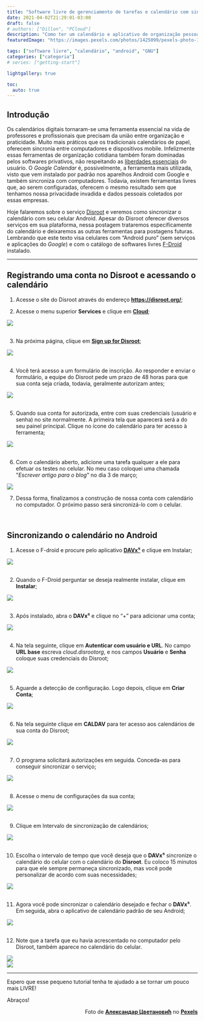 ```yaml
---
title: "Software livre de gerenciamento de tarefas e calendário com sincronização entre GNU/Linux e Android"
date: 2021-04-02T21:29:01-03:00
draft: false
# authors: ["Dillon", "PCloud"]
description: "Como ter um calendário e aplicativo de organização pessoal com softwares livres"
featuredImage: "https://images.pexels.com/photos/1425099/pexels-photo-1425099.jpeg?crop=entropy&cs=srgb&dl=pexels-%D0%B0%D0%BB%D0%B5%D0%BA%D1%81%D0%B0%D0%BD%D0%B4%D0%B0%D1%80-%D1%86%D0%B2%D0%B5%D1%82%D0%B0%D0%BD%D0%BE%D0%B2%D0%B8%D1%9B-1425099.jpg&fit=crop&fm=jpg&h=853&w=1280"

tags: ["software livre", "calendário", "android", "GNU"]
categories: ["categoria"]
# series: ["getting-start"]

lightgallery: true

toc:
  auto: true
---
```

## Introdução

Os calendários digitais tornaram-se uma ferramenta essencial na vida de professores e profissionais que precisam da união entre organização e praticidade. Muito mais práticos que os tradicionais calendários de papel, oferecem sincronia entre computadores e dispositivos mobile. Infelizmente essas ferramentas de organização cotidiana também foram dominadas pelos softwares privativos, não respeitando as <a href="https://www.gnu.org/philosophy/free-sw.pt-br.html" target=_blank>liberdades essenciais</a> do usuário. O *Google Calendar* é, possivelmente, a ferramenta mais utilizada, visto que vem instalado por padrão nos aparelhos Android  com Google e também sincroniza com computadores. Todavia, existem ferramentas livres que, ao serem configuradas, oferecem o mesmo resultado sem que tenhamos nossa privacidade invadida e dados pessoais coletados por essas empresas.

Hoje falaremos sobre o serviço <a href="https://disroot.org/en" target=_blank>Disroot</a> e veremos como sincronizar o calendário com seu celular Android. Apesar do Disroot oferecer diversos serviços em sua plataforma, nessa postagem trataremos especificamente do calendário e deixaremos as outras ferramentas para postagens futuras. Lembrando que este texto visa celulares com “Android puro” (sem serviços e aplicações do *Google*) e com o catálogo de softwares livres <a href="https://www.f-droid.org/" target=_blank>F-Droid</a> instalado.


---

## Registrando uma conta no Disroot e acessando o calendário

1. Acesse o site do Disroot através do endereço **<a href="https://disroot.org/" target=_blank>https://disroot.org/</a>**;</br>

2. Acesse o menu superior **Services** e clique em **<a href="https://disroot.org/en/services/nextcloud" target=_blank>Cloud</a>**;

![](https://archive.org/download/3_20210927_20210927/1.webp)</br></br>

3. Na próxima página, clique em **<a href="https://user.disroot.org/pwm/public/newuser" target=_blank>Sign up for Disroot</a>**;

![](https://archive.org/download/3_20210927_20210927/2.webp)</br></br>

4. Você terá acesso a um formulário de inscrição. Ao responder e enviar o formulário, a equipe do Disroot pede um prazo de 48 horas para que sua conta seja criada, todavia, geralmente autorizam antes;

![](https://archive.org/download/3_20210927_20210927/3.webp)</br></br>

5. Quando sua conta for autorizada, entre com suas credenciais (usuário e senha) no site normalmente. A primeira tela que aparecerá será a do seu painel principal. Clique no ícone do calendário para ter acesso à ferramenta;

![](https://archive.org/download/3_20210927_20210927/4.webp)</br></br>

6. Com o calendário aberto, adicione uma tarefa qualquer a ele para efetuar os testes no celular. No meu caso coloquei uma chamada "*Escrever artigo para o blog*" no dia 3 de março;

![](https://archive.org/download/3_20210927_20210927/5.webp)

7. Dessa forma, finalizamos a construção de nossa conta com calendário no computador. O próximo passo será sincronizá-lo com o celular.

</br>

## Sincronizando o calendário no Android

1. Acesse o F-droid e procure pelo aplicativo **<a href="https://f-droid.org/en/packages/at.bitfire.davdroid/" target=_blank>DAVx⁵</a>** e clique em Instalar;

<img src = "https://archive.org/download/3_20210927_20210927/6.webp"></br></br>

2. Quando o F-Droid perguntar se deseja realmente instalar, clique em **Instalar**;

<img src = "https://archive.org/download/3_20210927_20210927/7.webp"></br></br>

3. Após instalado, abra o **DAVx⁵** e clique no “+” para adicionar uma conta;

<img src = "https://archive.org/download/3_20210927_20210927/8.webp"></br></br>

4. Na tela seguinte, clique em **Autenticar com usuário e URL**. No campo **URL base** escreva *cloud.disrootorg*, e nos campos **Usuário** e **Senha** coloque suas credenciais do Disroot;

<img src = "https://archive.org/download/3_20210927_20210927/9.webp"></br></br>

5. Aguarde a detecção de configuração. Logo depois, clique em **Criar Conta**;

<img src = "https://archive.org/download/3_20210927_20210927/10.webp"></br></br>

6. Na tela seguinte clique em **CALDAV** para ter acesso aos calendários de sua conta do Disroot;

<img src = "https://archive.org/download/3_20210927_20210927/11.webp"></br></br>

7. O programa solicitará autorizações em seguida. Conceda-as para conseguir sincronizar o serviço;

<img src = "https://archive.org/download/3_20210927_20210927/12.webp"></br></br>

8. Acesse o menu de configurações da sua conta;

<img src = "https://archive.org/download/3_20210927_20210927/13.webp"></br></br>

9. Clique em Intervalo de sincronização de calendários;

<img src = "https://archive.org/download/3_20210927_20210927/14.webp"></br></br>

10. Escolha o intervalo de tempo que você deseja que o **DAVx⁵** sincronize o calendário do celular com o calendário do **Disroot**. Eu coloco 15 minutos para que ele sempre permaneça sincronizado, mas você pode personalizar de acordo com suas necessidades;

<img src = "https://archive.org/download/3_20210927_20210927/15.webp"></br></br>

11. Agora você pode sincronizar o calendário desejado e fechar o **DAVx⁵**. Em seguida, abra o aplicativo de calendário padrão de seu Android;

<img src = "https://archive.org/download/3_20210927_20210927/16.webp"></br></br>

12. Note que a tarefa que eu havia acrescentado no computador pelo Disroot, também aparece no calendário do celular.

<img src = "https://archive.org/download/3_20210927_20210927/17.webp">
</br>
<img src = "https://archive.org/download/3_20210927_20210927/18.webp">

---

Espero que esse pequeno tutorial tenha te ajudado a se tornar um pouco mais LIVRE!

Abraços!

<p text align = right>Foto de <b><a href="https://www.pexels.com/pt-br/@lemonzandtea?utm_content=attributionCopyText&utm_medium=referral&utm_source=pexels" target=_blank>Александар Цветановић</a></b> no <b><a href="https://www.pexels.com/pt-br/foto/calendario-de-mesa-de-bloco-de-madeira-marrom-exibindo-13-de-setembro-1425099/?utm_content=attributionCopyText&utm_medium=referral&utm_source=pexels" target=_blank>Pexels</p></b>
